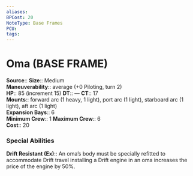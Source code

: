 ```yaml
---
aliases: 
BPCost: 20
NoteType: Base Frames
PCU: 
tags: 
---
```


# Oma (BASE FRAME)

**Source**:: 
**Size**:: Medium  
**Maneuverability**:: average (+0 Piloting, turn 2)  
**HP**:: 85 (increment 15)
**DT**:: —
**CT**:: 17  
**Mounts**:: forward arc (1 heavy, 1 light), port arc (1 light), starboard arc (1 light), aft arc (1 light)  
**Expansion Bays**:: 6  
**Minimum Crew**:: 1
**Maximum Crew**:: 6  
**Cost**:: 20

### Special Abilities

**Drift Resistant (Ex)**:: An oma’s body must be specially refitted to accommodate Drift travel
installing a Drift engine in an oma increases the price of the engine by 50%.
